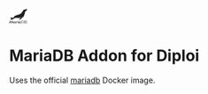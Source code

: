 <img alt="icon" src=".diploi/icon.svg" width="32">

# MariaDB Addon for Diploi

Uses the official [mariadb](https://hub.docker.com/_/mariadb) Docker image.
